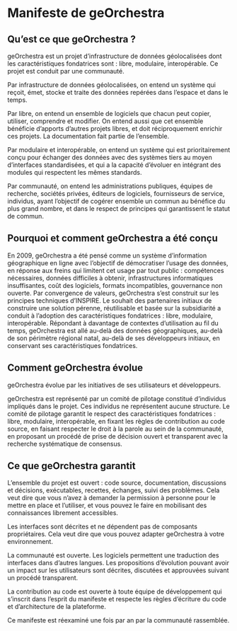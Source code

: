 # Manifeste de geOrchestra

## Qu’est ce que geOrchestra ?

geOrchestra est un projet d’infrastructure de données géolocalisées dont les caractéristiques fondatrices sont : libre, modulaire, interopérable. Ce projet est conduit par une communauté.

Par infrastructure de données géolocalisées, on entend un système qui reçoit, émet, stocke et traite des données repérées dans l’espace et dans le temps.

Par libre, on entend un ensemble de logiciels que chacun peut copier, utiliser, comprendre et modifier. On entend aussi que cet ensemble bénéficie d’apports d’autres projets libres, et doit réciproquement enrichir ces projets. La documentation fait partie de l’ensemble.

Par modulaire et interopérable, on entend un système qui est prioritairement conçu pour échanger des données avec des systèmes tiers au moyen d’interfaces standardisées, et qui a la capacité d’évoluer en intégrant des modules qui respectent les mêmes standards.

Par communauté, on entend les administrations publiques, équipes de recherche, sociétés privées, éditeurs de logiciels, fournisseurs de service, individus, ayant l’objectif de cogérer ensemble un commun au bénéfice du plus grand nombre, et dans le respect de principes qui
garantissent le statut de commun.

## Pourquoi et comment geOrchestra a été conçu

En 2009, geOrchestra a été pensé comme un système d’information géographique en ligne avec l’objectif de démocratiser l’usage des données, en réponse aux freins qui limitent cet usage par tout public : compétences nécessaires, données difficiles à obtenir, infrastructures informatiques insuffisantes, coût des logiciels, formats incompatibles, gouvernance non ouverte. Par convergence de valeurs, geOrchestra s’est construit sur les principes techniques d’INSPIRE. Le souhait des partenaires initiaux de construire une solution pérenne, réutilisable et basée sur la subsidiarité a conduit à l’adoption des caractéristiques fondatrices : libre, modulaire, interopérable. Répondant à davantage de contextes d’utilisation au fil du temps, geOrchestra est allé au-delà des données géographiques, au-delà de son périmètre régional natal, au-delà de ses développeurs initiaux, en conservant ses caractéristiques fondatrices.

## Comment geOrchestra évolue


geOrchestra évolue par les initiatives de ses utilisateurs et développeurs.

geOrchestra est représenté par un comité de pilotage constitué d’individus impliqués dans le projet. Ces individus ne représentent aucune structure. Le comité de pilotage garantit le respect des caractéristiques fondatrices : libre, modulaire, interopérable, en fixant les règles de contribution au code source, en faisant respecter le droit à la parole au sein de la communauté, en proposant un procédé de prise de décision ouvert et transparent avec la recherche systématique de consensus.

## Ce que geOrchestra garantit

L’ensemble du projet est ouvert : code source, documentation, discussions et décisions, exécutables, recettes, échanges, suivi des problèmes. Cela veut dire que vous n’avez à demander la permission à personne pour le mettre en place et l’utiliser, et vous pouvez le faire en mobilisant des connaissances librement accessibles.

Les interfaces sont décrites et ne dépendent pas de composants propriétaires. Cela veut dire que vous pouvez adapter geOrchestra à votre environnement.

La communauté est ouverte. Les logiciels permettent une traduction des interfaces dans d’autres langues. Les propositions d’évolution pouvant avoir un impact sur les utilisateurs sont décrites, discutées et approuvées suivant un procédé transparent.

La contribution au code est ouverte à toute équipe de développement qui s’inscrit dans l’esprit du manifeste et respecte les règles d’écriture du code et d’architecture de la plateforme.

Ce manifeste est réexaminé une fois par an par la communauté rassemblée. 